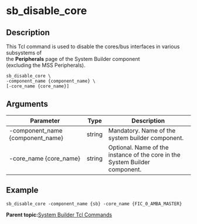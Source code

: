 # sb\_disable\_core

## Description

This Tcl command is used to disable the cores/bus interfaces in various subsystems of<br /> the **Peripherals** page of the System Builder component<br /> \(excluding the MSS Peripherals\).

```
sb_disable_core \
-component_name {component_name} \
[-core_name {core_name}]

```

## Arguments

|Parameter|Type|Description|
|---------|----|-----------|
|-component\_name \{component\_name\}|string|Mandatory. Name of the system builder component.|
|-core\_name \{core\_name\}|string|Optional. Name of the instance of the core in the System Builder<br /> component.|

## Example

```
sb_disable_core -component_name {sb} -core_name {FIC_0_AMBA_MASTER}
```

**Parent topic:**[System Builder Tcl Commands](GUID-D8832000-73FB-42DC-860F-FF30F05EE075.md)

